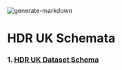 ![generate-markdown](https://github.com/HDRUK/schemata/workflows/generate-markdown/badge.svg)

# HDR UK Schemata

### 1. [HDR UK Dataset Schema](https://github.com/HDRUK/schemata/blob/master/docs/dataset/dataset.md)
